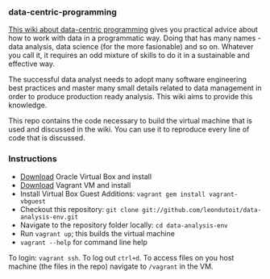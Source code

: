 ### data-centric-programming

[This wiki about data-centric programming](https://github.com/leondutoit/data-centric-programming/wiki) gives you practical advice about how to work with data in a programmatic way. Doing that has many names - data analysis, data science (for the more fasionable) and so on. Whatever you call it, it requires an odd mixture of skills to do it in a sustainable and effective way.

The successful data analyst needs to adopt many software engineering best practices and master many small details related to data management in order to produce production ready analysis. This wiki aims to provide this knowledge.

This repo contains the code necessary to build the virtual machine that is used and discussed in the wiki. You can use it to reproduce every line of code that is discussed.

### Instructions

* [Download](https://www.virtualbox.org/wiki/Downloads) Oracle Virtual Box and install
* [Download](http://downloads.vagrantup.com/) Vagrant VM and install
* Install Virtual Box Guest Additions: `vagrant gem install vagrant-vbguest`
* Checkout this repository: `git clone git://github.com/leondutoit/data-analysis-env.git`
* Navigate to the repository folder locally: `cd data-analysis-env`
* Run `vagrant up`; this builds the virtual machine
* `vagrant --help` for command line help

To login: `vagrant ssh`. To log out `ctrl+d`. To access files on you host machine (the files in the repo) navigate to `/vagrant` in the VM.
